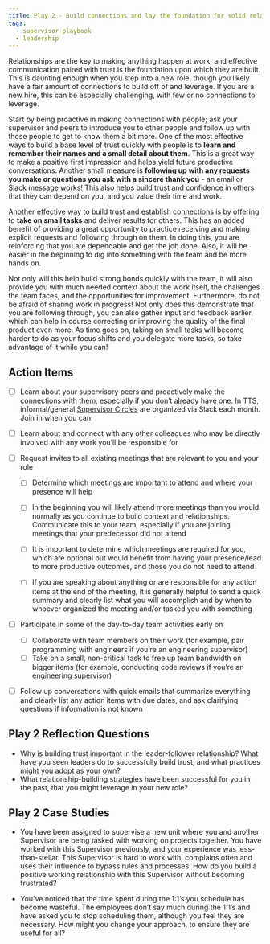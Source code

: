```yaml
---
title: Play 2 - Build connections and lay the foundation for solid relationships
tags:
  - supervisor playbook
  - leadership
---
```


Relationships are the key to making anything happen at work, and effective
communication paired with trust is the foundation upon which they are built.
This is daunting enough when you step into a new role, though you likely have a
fair amount of connections to build off of and leverage. If you are a new hire,
this can be especially challenging, with few or no connections to leverage.

Start by being proactive in making connections with people; ask your supervisor
and peers to introduce you to other people and follow up with those people to
get to know them a bit more. One of the most effective ways to build a base
level of trust quickly with people is to **learn and remember their names and a
small detail about them**. This is a great way to make a positive first
impression and helps yield future productive conversations. Another small
measure is **following up with any requests you make or questions you ask with a
sincere thank you** - an email or Slack message works! This also helps build
trust and confidence in others that they can depend on you, and you value their
time and work.

Another effective way to build trust and establish connections is by offering to
**take on small tasks** and deliver results for others. This has an added
benefit of providing a great opportunity to practice receiving and making
explicit requests and following through on them. In doing this, you are
reinforcing that you are dependable and get the job done. Also, it will be
easier in the beginning to dig into something with the team and be more hands
on.

Not only will this help build strong bonds quickly with the team, it will also
provide you with much needed context about the work itself, the challenges the
team faces, and the opportunities for improvement. Furthermore, do not be afraid
of sharing work in progress! Not only does this demonstrate that you are
following through, you can also gather input and feedback earlier, which can
help in course correcting or improving the quality of the final product even
more. As time goes on, taking on small tasks will become harder to do as your
focus shifts and you delegate more tasks, so take advantage of it while you can!

## Action Items

- [ ] Learn about your supervisory peers and proactively make the connections
      with them, especially if you don’t already have one. In TTS,
      informal/general
      [Supervisor Circles](https://docs.google.com/document/d/14ztT9Zf0LV9sIDuzGFc25W_DAxTgq_ZFJQd7LZ2Fhgg/edit)
      are organized via Slack each month. Join in when you can.
      
- [ ] Learn about and connect with any other colleagues who may be directly
      involved with any work you’ll be responsible for
      
- [ ] Request invites to all existing meetings that are relevant to you and your
      role

  - [ ] Determine which meetings are important to attend and where your presence
        will help
        
  - [ ] In the beginning you will likely attend more meetings than you would
        normally as you continue to build context and relationships. Communicate
        this to your team, especially if you are joining meetings that your
        predecessor did not attend
        
  - [ ] It is important to determine which meetings are required for you, which
        are optional but would benefit from having your presence/lead to more
        productive outcomes, and those you do not need to attend
        
  - [ ] If you are speaking about anything or are responsible for any action
        items at the end of the meeting, it is generally helpful to send a quick
        summary and clearly list what you will accomplish and by when to whoever
        organized the meeting and/or tasked you with something

- [ ] Participate in some of the day-to-day team activities early on

  - [ ] Collaborate with team members on their work (for example, pair
        programming with engineers if you’re an engineering supervisor)
  - [ ] Take on a small, non-critical task to free up team bandwidth on bigger
        items (for example, conducting code reviews if you’re an engineering
        supervisor)

- [ ] Follow up conversations with quick emails that summarize everything and
      clearly list any action items with due dates, and ask clarifying questions
      if information is not known

## Play 2 Reflection Questions

- Why is building trust important in the leader-follower relationship? What have
  you seen leaders do to successfully build trust, and what practices might you
  adopt as your own?
- What relationship-building strategies have been successful for you in the
  past, that you might leverage in your new role?

## Play 2 Case Studies

- You have been assigned to supervise a new unit where you and another
  Supervisor are being tasked with working on projects together. You have worked
  with this Supervisor previously, and your experience was less-than-stellar.
  This Supervisor is hard to work with, complains often and uses their influence
  to bypass rules and processes. How do you build a positive working
  relationship with this Supervisor without becoming frustrated?
  
- You’ve noticed that the time spent during the 1:1’s you schedule has become
  wasteful. The employees don’t say much during the 1:1’s and have asked you to
  stop scheduling them, although you feel they are necessary. How might you
  change your approach, to ensure they are useful for all?
